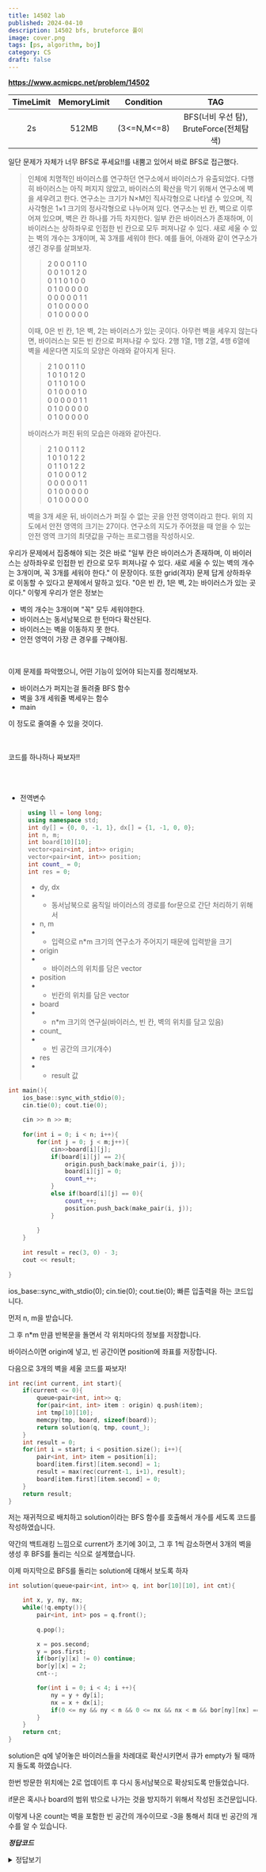 ```yaml
---
title: 14502 lab
published: 2024-04-10
description: 14502 bfs, bruteforce 풀이
image: cover.png
tags: [ps, algorithm, boj]
category: CS
draft: false
---
```


**https://www.acmicpc.net/problem/14502﻿**

|  TimeLimit  |  MemoryLimit  |  Condition   |               TAG                |
|:-----------:|:-------------:|:------------:|:--------------------------------:|
|     2s      |     512MB     | (3<=N,M<=8)  |  BFS(너비 우선 탐), BruteForce(전체탐색)  |


일단 문제가 자체가 너무 BFS로 푸세요!!를 내뿜고 있어서 바로 BFS로 접근했다.

> 인체에 치명적인 바이러스를 연구하던 연구소에서 바이러스가 유출되었다. 다행히 바이러스는 아직 퍼지지 않았고, 바이러스의 확산을 막기 위해서 연구소에 벽을 세우려고 한다.
> 연구소는 크기가 N×M인 직사각형으로 나타낼 수 있으며, 직사각형은 1×1 크기의 정사각형으로 나누어져 있다. 연구소는 빈 칸, 벽으로 이루어져 있으며, 벽은 칸 하나를 가득 차지한다.
> 일부 칸은 바이러스가 존재하며, 이 바이러스는 상하좌우로 인접한 빈 칸으로 모두 퍼져나갈 수 있다. 새로 세울 수 있는 벽의 개수는 3개이며, 꼭 3개를 세워야 한다.
> 예를 들어, 아래와 같이 연구소가 생긴 경우를 살펴보자.
>> 2 0 0 0 1 1 0\
>> 0 0 1 0 1 2 0\
>> 0 1 1 0 1 0 0\
>> 0 1 0 0 0 0 0\
>> 0 0 0 0 0 1 1\
>> 0 1 0 0 0 0 0\
>> 0 1 0 0 0 0 0
>
> 이때, 0은 빈 칸, 1은 벽, 2는 바이러스가 있는 곳이다. 아무런 벽을 세우지 않는다면, 바이러스는 모든 빈 칸으로 퍼져나갈 수 있다.
> 2행 1열, 1행 2열, 4행 6열에 벽을 세운다면 지도의 모양은 아래와 같아지게 된다.
>> 2 1 0 0 1 1 0\
1 0 1 0 1 2 0\
0 1 1 0 1 0 0\
0 1 0 0 0 1 0\
0 0 0 0 0 1 1\
0 1 0 0 0 0 0\
0 1 0 0 0 0 0
> 
> 바이러스가 퍼진 뒤의 모습은 아래와 같아진다.
>> 2 1 0 0 1 1 2\
1 0 1 0 1 2 2\
0 1 1 0 1 2 2\
0 1 0 0 0 1 2\
0 0 0 0 0 1 1\
0 1 0 0 0 0 0\
0 1 0 0 0 0 0
> 
> 벽을 3개 세운 뒤, 바이러스가 퍼질 수 없는 곳을 안전 영역이라고 한다. 위의 지도에서 안전 영역의 크기는 27이다.
> 연구소의 지도가 주어졌을 때 얻을 수 있는 안전 영역 크기의 최댓값을 구하는 프로그램을 작성하시오.


우리가 문제에서 집중해야 되는 것은 바로 "일부 칸은 바이러스가 존재하며, 이 바이러스는 상하좌우로 인접한 빈 칸으로 모두 퍼져나갈 수 있다. 새로 세울 수 있는 벽의 개수는 3개이며, 꼭 3개를 세워야 한다." 이 문장이다. 또한 grid(격자) 문제 답게 상하좌우로 이동할 수 있다고 문제에서 말하고 있다. "0은 빈 칸, 1은 벽, 2는 바이러스가 있는 곳이다." 이렇게 우리가 얻은 정보는



* 벽의 개수는 3개이며 "꼭" 모두 세워야한다.
* 바이러스는 동서남북으로 한 턴마다 확산된다.
* 바이러스는 벽을 이동하지 못 한다.
* 안전 영역이 가장 큰 경우를 구해야됨.


&nbsp;


이제 문제를 파악했으니, 어떤 기능이 있어야 되는지를 정리해보자.


* 바이러스가 퍼지는걸 돌려줄 BFS 함수
* 벽을 3개 세워줄 벽세우는 함수
* main

이 정도로 줄여줄 수 있을 것이다.
\
&nbsp;
\
&nbsp;


코드를 하나하나 짜보자!!

\
&nbsp;

* 전역변수

> 
> 
> ```cpp
> using ll = long long;
> using namespace std;
> int dy[] = {0, 0, -1, 1}, dx[] = {1, -1, 0, 0};
> int n, m;
> int board[10][10];
> vector<pair<int, int>> origin;
> vector<pair<int, int>> position;
> int count_ = 0;
> int res = 0;
> ```
> * dy, dx
> * * 동서남북으로 움직일 바이러스의 경로를 for문으로 간단 처리하기 위해서
> * n, m
> * * 입력으로 n*m 크기의 연구소가 주어지기 때문에 입력받을 크기
> * origin
> * * 바이러스의 위치를 담은 vector
> * position
> * * 빈칸의 위치를 담은 vector
> * board
> * * n*m 크기의 연구실(바이러스, 빈 칸, 벽의 위치를 담고 있음)
> * count_
> * * 빈 공간의 크기(개수)
> * res
> * * result 값



```cpp
int main(){
    ios_base::sync_with_stdio(0);
    cin.tie(0); cout.tie(0);
    
    cin >> n >> m;
    
    for(int i = 0; i < n; i++){
        for(int j = 0; j < m;j++){
            cin>>board[i][j];
            if(board[i][j] == 2){
                origin.push_back(make_pair(i, j));
                board[i][j] = 0;
                count_++;
            }
            else if(board[i][j] == 0){
                count_++;
                position.push_back(make_pair(i, j));
            }
            
        }
    }
    
    int result = rec(3, 0) - 3;
    cout << result;
    
}
```

ios_base::sync_with_stdio(0); cin.tie(0); cout.tie(0); 빠른 입출력을 하는 코드입니다.



먼저 n, m을 받습니다.



그 후 n*m 만큼 반복문을 돌면서 각 위치마다의 정보를 저장합니다.



바이러스이면 origin에 넣고, 빈 공간이면 position에 좌표를 저장합니다.





다음으로 3개의 벽을 세울 코드를 짜보자!

```cpp
int rec(int current, int start){
    if(current <= 0){
        queue<pair<int, int>> q;
        for(pair<int, int> item : origin) q.push(item);
        int tmp[10][10];
        memcpy(tmp, board, sizeof(board));
        return solution(q, tmp, count_);
    }
    int result = 0;
    for(int i = start; i < position.size(); i++){
        pair<int, int> item = position[i];
        board[item.first][item.second] = 1;
        result = max(rec(current-1, i+1), result);
        board[item.first][item.second] = 0;
    }
    return result;
}
```

저는 재귀적으로 배치하고 solution이라는 BFS 함수를 호출해서 개수를 세도록 코드를 작성하였습니다.



약간의 백트래킹 느낌으로 current가 초기에 3이고, 그 후 1씩 감소하면서 3개의 벽을 생성 후 BFS를 돌리는 식으로 설계했습니다.



이제 마지막으로 BFS를 돌리는 solution에 대해서 보도록 하자
```cpp
int solution(queue<pair<int, int>> q, int bor[10][10], int cnt){

    int x, y, ny, nx;
    while(!q.empty()){
        pair<int, int> pos = q.front();
        
        q.pop();

        x = pos.second;
        y = pos.first;
        if(bor[y][x] != 0) continue;
        bor[y][x] = 2;
        cnt--;

        for(int i = 0; i < 4; i ++){
            ny = y + dy[i];
            nx = x + dx[i];
            if(0 <= ny && ny < n && 0 <= nx && nx < m && bor[ny][nx] == 0) q.push(make_pair(ny, nx));
        }
    }
    return cnt;
}
```
solution은 q에 넣어놓은 바이러스들을 차례대로 확산시키면서 큐가 empty가 될 때까지 돌도록 하였습니다.



한번 방문한 위치에는 2로 업데이트 후 다시 동서남북으로 확상되도록 만들었습니다.



if문은 혹시나 board의 범위 밖으로 나가는 것을 방지하기 위해서 작성된 조건문입니다.



이렇게 나온 count는 벽을 포함한 빈 공간의 개수이므로 -3을 통해서 최대 빈 공간의 개수를 알 수 있습니다.



***정답코드***
<details>
<summary>정답보기</summary>

<!-- summary 아래 한칸 공백 두어야함 -->
## Solution
```cpp
#define MAX 200000001
#include <iostream>
#include <vector>
#include <cstring>
#include <algorithm>
#include <cstring>
#include <queue>
#include <stack>
using ll = long long;
using namespace std;

int dy[] = {0, 0, -1, 1}, dx[] = {1, -1, 0, 0};

int n, m;
int board[10][10];

vector<pair<int, int>> origin;
vector<pair<int, int>> position;
int count_ = 0;
int res = 0;
int test = 0;

int solution(queue<pair<int, int>> q, int bor[10][10], int cnt){

    int x, y, ny, nx;
    while(!q.empty()){
        pair<int, int> pos = q.front();
        
        q.pop();

        x = pos.second;
        y = pos.first;
        if(bor[y][x] != 0) continue;
        bor[y][x] = 2;
        cnt--;

        for(int i = 0; i < 4; i ++){
            ny = y + dy[i];
            nx = x + dx[i];
            if(0 <= ny && ny < n && 0 <= nx && nx < m && bor[ny][nx] == 0) q.push(make_pair(ny, nx));
        }
    }
    return cnt;
}

int rec(int current, int start){
    if(current <= 0){
        queue<pair<int, int>> q;
        for(pair<int, int> item : origin) q.push(item);
        int tmp[10][10];
        memcpy(tmp, board, sizeof(board));
        return solution(q, tmp, count_);
    }
    int result = 0;
    for(int i = start; i < position.size(); i++){
        pair<int, int> item = position[i];
        board[item.first][item.second] = 1;
        result = max(rec(current-1, i+1), result);
        board[item.first][item.second] = 0;
    }
    return result;
}
int main(){
    ios_base::sync_with_stdio(0);
    cin.tie(0); cout.tie(0);
    cin >> n >> m;
    
    
    
    for(int i = 0; i < n; i++){
        for(int j = 0; j < m;j++){
            cin>>board[i][j];
            if(board[i][j] == 2){
                origin.push_back(make_pair(i, j));
                board[i][j] = 0;
                count_++;
            }
            else if(board[i][j] == 0){
                count_++;
                position.push_back(make_pair(i, j));
            }
            
        }
    }
    
    int result = rec(3, 0) - 3;
    cout << result;
    
}
```
</details>




